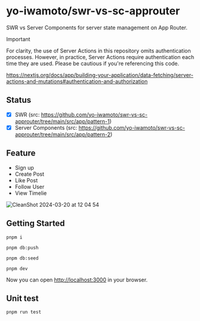 # yo-iwamoto/swr-vs-sc-approuter

SWR vs Server Components for server state management on App Router.

> [!IMPORTANT]  
> For clarity, the use of Server Actions in this repository omits authentication processes. However, in practice, Server Actions require authentication each time they are used. Please be cautious if you're referencing this code.
>
> https://nextjs.org/docs/app/building-your-application/data-fetching/server-actions-and-mutations#authentication-and-authorization

## Status

- [x] SWR (src: https://github.com/yo-iwamoto/swr-vs-sc-approuter/tree/main/src/app/pattern-1)
- [x] Server Components (src: https://github.com/yo-iwamoto/swr-vs-sc-approuter/tree/main/src/app/pattern-2)

## Feature

- Sign up
- Create Post
- Like Post
- Follow User
- View Timelie

![CleanShot 2024-03-20 at 12 04 54](https://github.com/yo-iwamoto/swr-vs-sc-approuter/assets/56625097/71c04ab1-f3da-4983-96f2-4cfa35142f2d)


## Getting Started

```shell
pnpm i

pnpm db:push

pnpm db:seed

pnpm dev
```

Now you can open [http://localhost:3000](http://localhost:3000) in your browser.

## Unit test

```shell
pnpm run test
```
